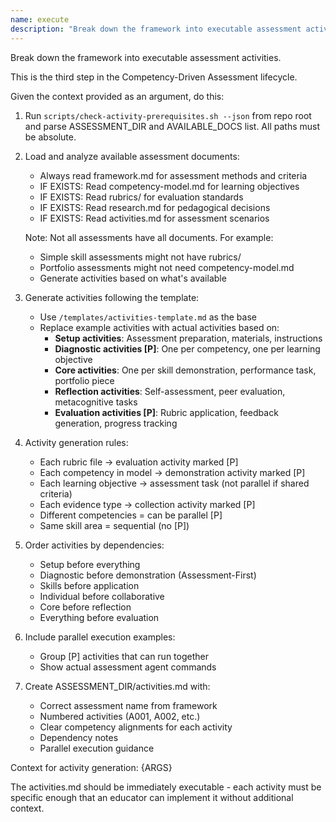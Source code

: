```yaml
---
name: execute
description: "Break down the framework into executable assessment activities. This is the third step in the Competency-Driven Assessment lifecycle."
---
```


Break down the framework into executable assessment activities.

This is the third step in the Competency-Driven Assessment lifecycle.

Given the context provided as an argument, do this:

1. Run `scripts/check-activity-prerequisites.sh --json` from repo root and parse ASSESSMENT_DIR and AVAILABLE_DOCS list. All paths must be absolute.
2. Load and analyze available assessment documents:
   - Always read framework.md for assessment methods and criteria
   - IF EXISTS: Read competency-model.md for learning objectives
   - IF EXISTS: Read rubrics/ for evaluation standards
   - IF EXISTS: Read research.md for pedagogical decisions
   - IF EXISTS: Read activities.md for assessment scenarios

   Note: Not all assessments have all documents. For example:
   - Simple skill assessments might not have rubrics/
   - Portfolio assessments might not need competency-model.md
   - Generate activities based on what's available

3. Generate activities following the template:
   - Use `/templates/activities-template.md` as the base
   - Replace example activities with actual activities based on:
     * **Setup activities**: Assessment preparation, materials, instructions
     * **Diagnostic activities [P]**: One per competency, one per learning objective
     * **Core activities**: One per skill demonstration, performance task, portfolio piece
     * **Reflection activities**: Self-assessment, peer evaluation, metacognitive tasks
     * **Evaluation activities [P]**: Rubric application, feedback generation, progress tracking

4. Activity generation rules:
   - Each rubric file → evaluation activity marked [P]
   - Each competency in model → demonstration activity marked [P]
   - Each learning objective → assessment task (not parallel if shared criteria)
   - Each evidence type → collection activity marked [P]
   - Different competencies = can be parallel [P]
   - Same skill area = sequential (no [P])

5. Order activities by dependencies:
   - Setup before everything
   - Diagnostic before demonstration (Assessment-First)
   - Skills before application
   - Individual before collaborative
   - Core before reflection
   - Everything before evaluation

6. Include parallel execution examples:
   - Group [P] activities that can run together
   - Show actual assessment agent commands

7. Create ASSESSMENT_DIR/activities.md with:
   - Correct assessment name from framework
   - Numbered activities (A001, A002, etc.)
   - Clear competency alignments for each activity
   - Dependency notes
   - Parallel execution guidance

Context for activity generation: {ARGS}

The activities.md should be immediately executable - each activity must be specific enough that an educator can implement it without additional context.
